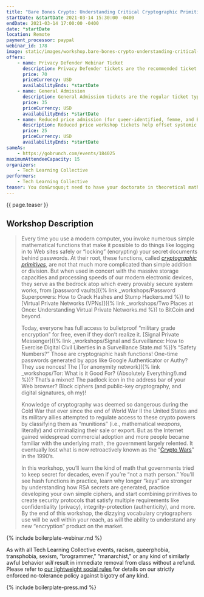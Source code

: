 ```yaml
---
title: "Bare Bones Crypto: Understanding Critical Cryptographic Primitives"
startDate: &startDate 2021-03-14 15:30:00 -0400
endDate: 2021-03-14 17:00:00 -0400
date: *startDate
location: Remote
payment_processor: paypal
webinar_id: 178
image: static/images/workshop.bare-bones-crypto-understanding-critical-cryptographic-primitives.rectangle.png
offers:
    - name: Privacy Defender Webinar Ticket
      description: Privacy Defender tickets are the recommended ticket type for those who can afford to help fund the digital security and online privacy advocacy communities with their financial resources, are attending the workshop with the support of their employers or other backers, or have other resources available to them. Purchasing tickets at this level makes it possible for us to offer reduced price tickets to those in need.
      price: 70
      priceCurrency: USD
      availabilityEnds: *startDate
    - name: General Admission
      description: General Admission tickets are the regular ticket type intended for members of the general public.
      price: 35
      priceCurrency: USD
      availabilityEnds: *startDate
    - name: Reduced price admission (for queer-identified, femme, and BIPOC people)
      description: Reduced price workshop tickets help offset systemic biases prevalent in society and in the technology sector especially.
      price: 25
      priceCurrency: USD
      availabilityEnds: *startDate
sameAs:
    - https://gobrunch.com/events/184025
maximumAttendeeCapacity: 15
organizers:
    - Tech Learning Collective
performers:
    - Tech Learning Collective
teaser: You don&rsquo;t need to have your doctorate in theoretical mathematics to understand crypto enough to use it safely, but you do need to use it safely to be secure! Come learn the magic behind the math in this cryptography primer for those of us who are not &ldquo;number people.&rdquo; Using simplified examples and hands-on demonstrations, this workshop (finally!) offers a practical, accessible introduction to the foundations of modern cryptographic security protocols such as RSA public-key cryptography, stream and block ciphers, digital signatures, one-way hash functions, Hash-based Message Authentication Codes (HMACs), and more.
---
```


{{ page.teaser }}

## Workshop Description

> Every time you use a modern computer, you invoke numerous simple mathematical functions that make it possible to do things like logging in to Web sites safely or &ldquo;locking&rdquo; (encrypting) your secret documents behind passwords. At their root, these functions, called *[cryptographic primitives](https://en.wikipedia.org/wiki/Cryptographic_primitive)*, are not that much more complicated than simple addition or division. But when used in concert with the massive storage capacities and processing speeds of our modern electronic devices, they serve as the bedrock atop which every provably secure system works, from [password vaults]({% link _workshops/Password Superpowers: How to Crack Hashes and Stump Hackers.md %}) to [Virtual Private Networks (VPNs)]({% link _workshops/Two Places at Once: Understanding Virtual Private Networks.md %}) to BitCoin and beyond.
>
> Today, everyone has full access to bulletproof &ldquo;military grade encryption&rdquo; for free, even if they don&rsquo;t realize it. [Signal Private Messenger]({% link _workshops/Signal and Surveillance: How to Exercise Digital Civil Liberties in a Surveillance State.md %})&rsquo;s &ldquo;Safety Numbers?&rdquo; Those are cryptographic hash functions! One-time passwords generated by apps like Google Authenticator or Authy? They use nonces! The [Tor anonymity network]({% link _workshops/Tor: What is it Good For? (Absolutely Everything!).md %})? That&rsquo;s a mixnet! The padlock icon in the address bar of your Web browser? Block ciphers (and public-key cryptography, and digital signatures, oh my)!
>
> Knowledge of cryptography was deemed so dangerous during the Cold War that ever since the end of World War II the United States and its military allies attempted to regulate access to these crypto powers by classifying them as &ldquo;munitions&rdquo; (i.e., mathematical *weapons*, literally) and criminalizing their sale or export. But as the Internet gained widespread commercial adoption and more people became familiar with the underlying math, the government largely relented. It eventually lost what is now retroactively known as the &ldquo;[Crypto Wars](https://en.wikipedia.org/wiki/Crypto_Wars)&rdquo; in the 1990&rsquo;s.
>
> In this workshop, you&rsquo;ll learn the kind of math that governments tried to keep secret for decades, even if you&rsquo;re &ldquo;not a math person.&rdquo; You&rsquo;ll see hash functions in practice, learn why longer &ldquo;keys&rdquo; are stronger by understanding how RSA secrets are generated, practice developing your own simple ciphers, and start combining primitives to create security protocols that satisfy multiple requirements like confidentiality (privacy), integrity-protection (authenticity), and more. By the end of this workshop, the dizzying vocabulary crytographers use will be well within your reach, as will the ability to understand any new &ldquo;encryption&rdquo; product on the market.

{% include boilerplate-webinar.md %}

As with all Tech Learning Collective events, racism, queerphobia, transphobia, sexism, &ldquo;brogrammer,&rdquo; &ldquo;manarchist,&rdquo; or any kind of similarly awful behavior *will* result in immediate removal from class without a refund. Please refer to [our lightweight social rules](https://github.com/AnarchoTechNYC/meta/wiki/Social-rules) for details on our strictly enforced no-tolerance policy against bigotry of any kind.

{% include boilerplate-press.md %}
